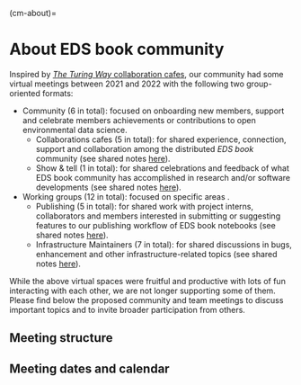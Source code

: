 (cm-about)=
# About EDS book community

Inspired by [_The Turing Way_ collaboration cafes](https://the-turing-way.netlify.app/community-handbook/coworking/coworking-collabcafe.html), our community had some virtual meetings between 2021 and 2022 with the following two group-oriented formats:
* Community (6 in total): focused on onboarding new members, support and celebrate members achievements or contributions to open environmental data science.
  * Collaborations cafes (5 in total): for shared experience, connection, support and collaboration among the distributed _EDS book_ community (see shared notes [here](https://hackmd.io/@eds-book/collaboration-cafe)).
  * Show & tell (1 in total): for shared celebrations and feedback of what EDS book community has accomplished in research and/or software developments (see shared notes [here](https://hackmd.io/@eds-book/collaboration-cafe)).
* Working groups (12 in total): focused on specific areas .
  * Publishing (5 in total): for shared work with project interns, collaborators and members interested in submitting or suggesting features to our publishing workflow of EDS book notebooks (see shared notes [here](https://hackmd.io/@eds-book/publishing-wg-notes)). 
  * Infrastructure Maintainers (7 in total): for shared discussions in bugs, enhancement and other infrastructure-related topics (see shared notes [here](https://hackmd.io/@eds-book/infrastructure-wg-notes)).

While the above virtual spaces were fruitful and productive with lots of fun interacting with each other, we are not longer supporting some of them. Please find below the proposed community and team meetings to discuss important topics and to invite broader participation from others.

## Meeting structure

## Meeting dates and calendar